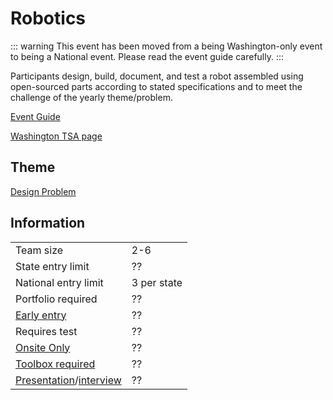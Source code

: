# Robotics

::: warning
This event has been moved from a being Washington-only event to being a National event. Please read the event guide carefully.
:::

Participants design, build, document, and test a robot assembled using open-sourced parts according to stated specifications and to meet the challenge of the yearly theme/problem.

[Event Guide](https://tsaweb.org/)

[Washington TSA page](https://tsaweb.org/)

## Theme

[Design Problem](https://www.dropbox.com/scl/fi/pi9c2gb69bxqtzhm54y2g/Robotics-2025.pdf?rlkey=8l1bjpkz5tuc91is0er2vq8eh&e=1&dl=0)

## Information

|                                              |             |
| -------------------------------------------- | ----------- |
| Team size                                    | 2-6         |
| State entry limit                            | ??          |
| National entry limit                         | 3 per state |
| Portfolio required                           | ??          |
| [Early entry](/#terms)                       | ??          |
| Requires test                                | ??          |
| [Onsite Only](/#terms)                       | ??          |
| [Toolbox required](/#terms)                  | ??          |
| [Presentation](/#terms)/[interview](/#terms) | ??          |
